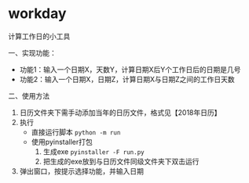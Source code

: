 # workday
计算工作日的小工具

一、实现功能：
 - 功能1：输入一个日期X，天数Y，计算日期X后Y个工作日后的日期是几号
 - 功能2：输入一个日期X，日期Z，计算日期X与日期Z之间的工作日天数

二、使用方法
  
1. 日历文件夹下需手动添加当年的日历文件，格式见【2018年日历】
2. 执行 
   - 直接运行脚本 `python -m run`
   - 使用pyinstaller打包 
       1. 生成exe `pyinstaller -F run.py`
       2. 把生成的exe放到与日历文件同级文件夹下双击运行
3. 弹出窗口，按提示选择功能，并输入日期
